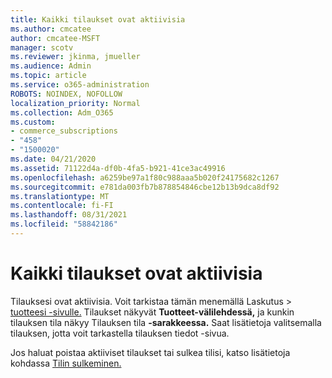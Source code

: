```yaml
---
title: Kaikki tilaukset ovat aktiivisia
ms.author: cmcatee
author: cmcatee-MSFT
manager: scotv
ms.reviewer: jkinma, jmueller
ms.audience: Admin
ms.topic: article
ms.service: o365-administration
ROBOTS: NOINDEX, NOFOLLOW
localization_priority: Normal
ms.collection: Adm_O365
ms.custom:
- commerce_subscriptions
- "458"
- "1500020"
ms.date: 04/21/2020
ms.assetid: 71122d4a-df0b-4fa5-b921-41ce3ac49916
ms.openlocfilehash: a6259be97a1f80c988aaa5b020f24175682c1267
ms.sourcegitcommit: e781da003fb7b878854846cbe12b13b9dca8df92
ms.translationtype: MT
ms.contentlocale: fi-FI
ms.lasthandoff: 08/31/2021
ms.locfileid: "58842186"
---
```

# <a name="all-subscriptions-are-active"></a>Kaikki tilaukset ovat aktiivisia

Tilauksesi ovat aktiivisia. Voit tarkistaa tämän menemällä  Laskutus \> [tuotteesi -sivulle.](https://go.microsoft.com/fwlink/p/?linkid=842054) Tilaukset näkyvät **Tuotteet-välilehdessä,** ja kunkin tilauksen tila näkyy Tilauksen tila **-sarakkeessa.** Saat lisätietoja valitsemalla tilauksen, jotta voit tarkastella tilauksen tiedot -sivua.
  
Jos haluat poistaa aktiiviset tilaukset tai sulkea tilisi, katso lisätietoja kohdassa [Tilin sulkeminen.](https://docs.microsoft.com/microsoft-365/commerce/close-your-account?view=o365-worldwide)
